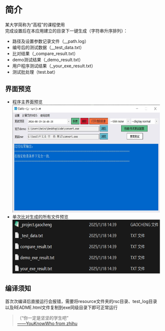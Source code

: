 # 简介  
某大学简称为“高程”的课程使用  
完成设置后在本应用建立的目录下一键生成（字符串升序排列）：  
* 路径及设置参数记录文件（__path.log）  
* 编号后的测试数据（__test_data.txt）  
* 比对结果（_compare_result.txt）  
* demo测试结果（_demo_result.txt）  
* 用户程序测试结果（_your_exe_result.txt）  
* 测试批处理（test.bat）  

## 界面预览  
<ul>
  <li>程序主界面预览<br>
    <img alt="预览图片" src="./img/main.jpg" width="640px" height="351px"></li>
  <li>单次比对生成的所有文件预览<br>
    <img alt="生成文件预览" src="./img/files.jpg" width="480px" height="175px"></li>
</ul>

## 编译须知  
首次次编译后直接运行会报错，需要将resource文件夹的rsc目录、test_log目录以及README.html文件复制到exe同级目录下即可正常运行

<blockquote>（“你一定是坚坚的学生吧”<br>
<a href="https://www.zhihu.com/question/554569818/answer/2683685957" target="_blank">——YouKnowWho from zhihu</a>
</blockquote>